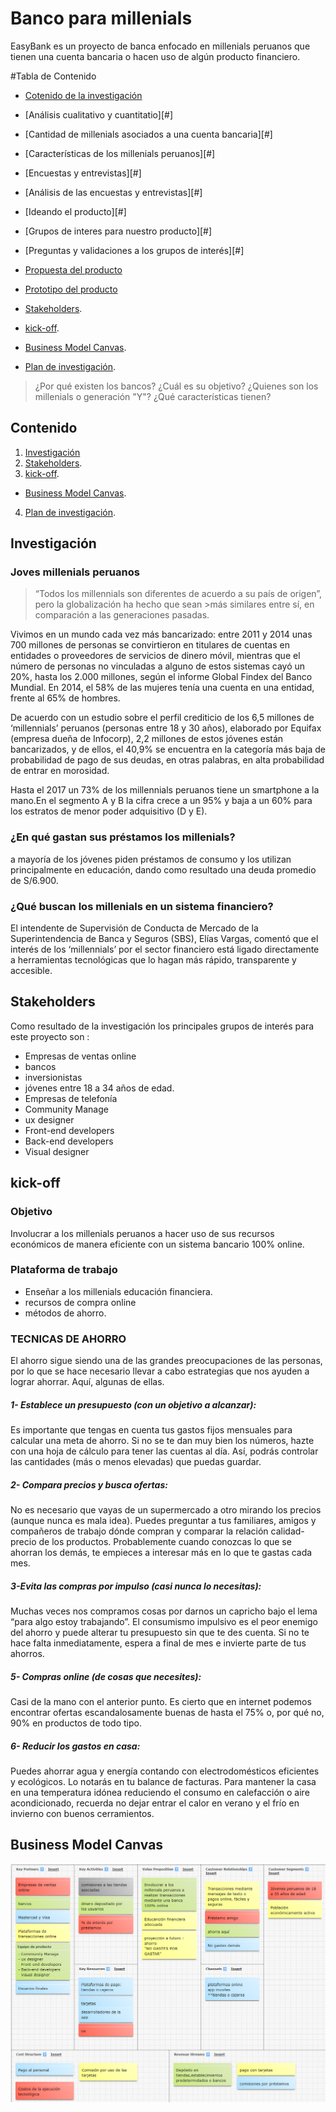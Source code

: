 # Banco para millenials
EasyBank es un proyecto de banca enfocado en millenials peruanos que tienen una cuenta bancaria o hacen uso de algún producto financiero.

#Tabla de Contenido
- [Cotenido de la investigación](#investigación)
 - [Análisis cualitativo y cuantitatio][#]
  - [Cantidad de millenials asociados a una cuenta bancaria][#]
  - [Características de los millenials peruanos][#]
  - [Encuestas y entrevistas][#]
  - [Análisis de las encuestas y entrevistas][#]
  - [Ideando el producto][#]
  - [Grupos de interes para nuestro producto][#]
  - [Preguntas y validaciones a los grupos de interés][#]
- [Propuesta del producto](#)
  
- [Prototipo del producto](#)
- [Stakeholders](#stakeholders).
- [kick-off](#kick-off).
 - [Business Model Canvas](#business-model-canvas).
- [Plan de investigación](#plan).

>¿Por qué existen los bancos?
>¿Cuál es su objetivo?
>¿Quienes son los millenials o generación "Y"?
>¿Qué características tienen?

## Contenido
1. [Investigación](#investigación)
2. [Stakeholders](#stakeholders).
3. [kick-off](#kick-off).
 - [Business Model Canvas](#business-model-canvas).
4. [Plan de investigación](#plan).

## Investigación
### Joves millenials peruanos
>“Todos los millennials son diferentes de acuerdo a su país de origen”, pero la globalización ha hecho que sean >más similares entre sí, en comparación a las generaciones pasadas.

Vivimos en un mundo cada vez más bancarizado:
entre 2011 y 2014 unas 700 millones de personas se convirtieron en titulares de cuentas en entidades o proveedores de servicios de dinero móvil, mientras que el número de personas no vinculadas a alguno de estos sistemas cayó un 20%, hasta los 2.000 millones, según el informe Global Findex del Banco Mundial. En 2014, el 58% de las mujeres tenía una cuenta en una entidad, frente al 65% de hombres.

De acuerdo con un estudio sobre el perfil crediticio de los 6,5 millones de ‘millennials’ peruanos (personas entre 18 y 30 años), elaborado por Equifax (empresa dueña de Infocorp), 2,2 millones de estos jóvenes están bancarizados, y de ellos, el 40,9% se encuentra en la categoría más baja de probabilidad de pago de sus deudas, en otras palabras, en alta probabilidad de entrar en morosidad.

Hasta el 2017 un 73% de los millennials peruanos tiene un smartphone a la mano.En el segmento A y B la cifra crece a un 95% y baja a un 60% para los estratos de menor poder adquisitivo (D y E).


### ¿En qué gastan sus préstamos los millenials?

a mayoría de los jóvenes piden préstamos de consumo y los utilizan principalmente en educación, dando como resultado una deuda promedio de S/6.900.

### ¿Qué buscan los millenials en un sistema financiero?

El intendente de Supervisión de Conducta de Mercado de la Superintendencia de Banca y Seguros (SBS), Elías Vargas, comentó que el interés de los ‘millennials’ por el sector financiero está ligado directamente a herramientas tecnológicas que lo hagan más rápido, transparente y accesible.

## Stakeholders
 Como resultado de la investigación los principales grupos de interés para este proyecto son :

 - Empresas de ventas online
 - bancos
 - inversionistas
 - jóvenes entre 18 a 34 años de edad.
 - Empresas de telefonía
 -  Community Manage
 - ux designer
 - Front-end developers
 - Back-end developers
 - Visual designer

## kick-off
### Objetivo
Involucrar a los millenials peruanos a hacer uso de sus recursos económicos de manera eficiente con un sistema bancario 100% online.

### Plataforma de trabajo
- Enseñar a los millenials educación financiera.
- recursos de compra online
- métodos de ahorro.

### TECNICAS DE AHORRO
El ahorro sigue siendo una de las grandes preocupaciones de las personas, por lo que se hace necesario llevar a cabo estrategias que nos ayuden a lograr ahorrar. Aquí, algunas de ellas.

##### 1- Establece un presupuesto (con un objetivo a alcanzar):
  Es importante que tengas en cuenta tus gastos fijos mensuales para calcular una meta de ahorro. Si no se te dan muy bien los números, hazte con una hoja de cálculo para tener las cuentas al día. Así, podrás controlar las cantidades (más o menos elevadas) que puedas guardar.
##### 2- Compara precios y busca ofertas:
 No es necesario que vayas de un supermercado a otro mirando los precios (aunque nunca es mala idea). Puedes preguntar a tus familiares, amigos y compañeros de trabajo dónde compran y comparar la relación calidad-precio de los productos. Probablemente cuando conozcas lo que se ahorran los demás, te empieces a interesar más en lo que te gastas cada mes.
##### 3-Evita las compras por impulso (casi nunca lo necesitas):
 Muchas veces nos compramos cosas por darnos un capricho bajo el lema “para algo estoy trabajando”. El consumismo impulsivo es el peor enemigo del ahorro y puede alterar tu presupuesto sin que te des cuenta. Si no te hace falta inmediatamente, espera a final de mes e invierte parte de tus ahorros.
##### 5- Compras online (de cosas que necesites):
  Casi de la mano con el anterior punto. Es cierto que en internet podemos encontrar ofertas escandalosamente buenas de hasta el 75% o, por qué no, 90% en productos de todo tipo.
##### 6- Reducir los gastos en casa:
  Puedes ahorrar agua y energía contando con electrodomésticos eficientes y ecológicos. Lo notarás en tu balance de facturas. Para mantener la casa en una temperatura idónea reduciendo el consumo en calefacción o aire acondicionado, recuerda no dejar entrar el calor en verano y el frío en invierno con buenos cerramientos.
## Business Model Canvas
![Title](assets/canvas.png)

